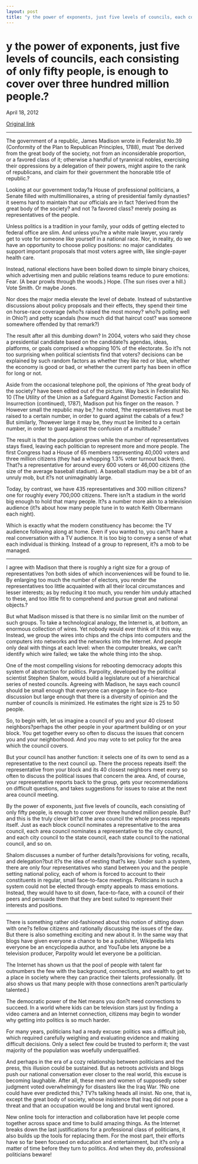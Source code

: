 ```yaml
---
layout: post
title: "y the power of exponents, just five levels of councils, each consisting of only fifty people, is enough to cover over three hundred million people.?"
---
```

y the power of exponents, just five levels of councils, each consisting of only fifty people, is enough to cover over three hundred million people.?
====================================================================================================================================================

April 18, 2012

[Original link](http://www.aaronsw.com/weblog/parpolity)

* * * * *

The government of a republic, James Madison wrote in Federalist No.39
(Conformity of the Plan to Republican Principles, 1788), must ?be
derived from the great body of the society, not from an inconsiderable
proportion, or a favored class of it; otherwise a handful of tyrannical
nobles, exercising their oppressions by a delegation of their powers,
might aspire to the rank of republicans, and claim for their government
the honorable title of republic.?

Looking at our government today?a House of professional politicians, a
Senate filled with multimillionaires, a string of presidential family
dynasties?it seems hard to maintain that our officials are in fact
?derived from the great body of the society? and not ?a favored class?
merely posing as representatives of the people.

Unless politics is a tradition in your family, your odds of getting
elected to federal office are slim. And unless you?re a white male
lawyer, you rarely get to vote for someone like yourself in a national
race. Nor, in reality, do we have an opportunity to choose policy
positions: no major candidates support important proposals that most
voters agree with, like single-payer health care.

Instead, national elections have been boiled down to simple binary
choices, which advertising men and public relations teams reduce to pure
emotions: Fear. (A bear prowls through the woods.) Hope. (The sun rises
over a hill.) Vote Smith. Or maybe Jones.

Nor does the major media elevate the level of debate. Instead of
substantive discussions about policy proposals and their effects, they
spend their time on horse-race coverage (who?s raised the most money?
who?s polling well in Ohio?) and petty scandals (how much did that
haircut cost? was someone somewhere offended by that remark?)

The result after all this dumbing down? In 2004, voters who said they
chose a presidential candidate based on the candidate?s agendas, ideas,
platforms, or goals comprised a whopping 10% of the electorate. So it?s
not too surprising when political scientists find that voters? decisions
can be explained by such random factors as whether they like red or
blue, whether the economy is good or bad, or whether the current party
has been in office for long or not.

Aside from the occasional telephone poll, the opinions of ?the great
body of the society? have been edited out of the picture. Way back in
Federalist No. 10 (The Utility of the Union as a Safeguard Against
Domestic Faction and Insurrection (continued), 1787), Madison put his
finger on the reason. ?However small the republic may be,? he noted,
?the representatives must be raised to a certain number, in order to
guard against the cabals of a few.? But similarly, ?however large it may
be, they must be limited to a certain number, in order to guard against
the confusion of a multitude.?

The result is that the population grows while the number of
representatives stays fixed, leaving each politician to represent more
and more people. The first Congress had a House of 65 members
representing 40,000 voters and three million citizens (they had a
whopping 1.3% voter turnout back then). That?s a representative for
around every 600 voters or 46,000 citizens (the size of the average
baseball stadium). A baseball stadium may be a bit of an unruly mob, but
it?s not unimaginably large.

Today, by contrast, we have 435 representatives and 300 million
citizens?one for roughly every 700,000 citizens. There isn?t a stadium
in the world big enough to hold that many people. It?s a number more
akin to a television audience (it?s about how many people tune in to
watch Keith Olbermann each night).

Which is exactly what the modern constituency has become: the TV
audience following along at home. Even if you wanted to, you can?t have
a real conversation with a TV audience. It is too big to convey a sense
of what each individual is thinking. Instead of a group to represent,
it?s a mob to be managed.

* * * * *

I agree with Madison that there is roughly a right size for a group of
representatives ?on both sides of which inconveniences will be found to
lie. By enlarging too much the number of electors, you render the
representatives too little acquainted with all their local circumstances
and lesser interests; as by reducing it too much, you render him unduly
attached to these, and too little fit to comprehend and pursue great and
national objects.?

But what Madison missed is that there is no similar limit on the number
of such groups. To take a technological analogy, the Internet is, at
bottom, an enormous collection of wires. Yet nobody would ever think of
it this way. Instead, we group the wires into chips and the chips into
computers and the computers into networks and the networks into the
Internet. And people only deal with things at each level: when the
computer breaks, we can?t identify which wire failed; we take the whole
thing into the shop.

One of the most compelling visions for rebooting democracy adopts this
system of abstraction for politics. Parpolity, developed by the
political scientist Stephen Shalom, would build a legislature out of a
hierarchical series of nested councils. Agreeing with Madison, he says
each council should be small enough that everyone can engage in
face-to-face discussion but large enough that there is a diversity of
opinion and the number of councils is minimized. He estimates the right
size is 25 to 50 people.

So, to begin with, let us imagine a council of you and your 40 closest
neighbors?perhaps the other people in your apartment building or on your
block. You get together every so often to discuss the issues that
concern you and your neighborhood. And you may vote to set policy for
the area which the council covers.

But your council has another function: it selects one of its own to send
as a representative to the next council up. There the process repeats
itself: the representative from your block and its 40 closest neighbors
meet every so often to discuss the political issues that concern the
area. And, of course, your representative reports back to the group,
gets your recommendations on difficult questions, and takes suggestions
for issues to raise at the next area council meeting.

By the power of exponents, just five levels of councils, each consisting
of only fifty people, is enough to cover over three hundred million
people. But?and this is the truly clever bit?at the area council the
whole process repeats itself. Just as each block council nominates a
representative to the area council, each area council nominates a
representative to the city council, and each city council to the state
council, each state council to the national council, and so on.

Shalom discusses a number of further details?provisions for voting,
recalls, and delegation?but it?s the idea of nesting that?s key. Under
such a system, there are only four representatives who stand between you
and the people setting national policy, each of whom is forced to
account to their constituents in regular, small face-to-face meetings.
Politicians in such a system could not be elected through empty appeals
to mass emotions. Instead, they would have to sit down, face-to-face,
with a council of their peers and persuade them that they are best
suited to represent their interests and positions.

* * * * *

There is something rather old-fashioned about this notion of sitting
down with one?s fellow citizens and rationally discussing the issues of
the day. But there is also something exciting and new about it. In the
same way that blogs have given everyone a chance to be a publisher,
Wikipedia lets everyone be an encyclopedia author, and YouTube lets
anyone be a television producer, Parpolity would let everyone be a
politician.

The Internet has shown us that the pool of people with talent far
outnumbers the few with the background, connections, and wealth to get
to a place in society where they can practice their talents
professionally. (It also shows us that many people with those
connections aren?t particularly talented.)

The democratic power of the Net means you don?t need connections to
succeed. In a world where kids can be television stars just by finding a
video camera and an Internet connection, citizens may begin to wonder
why getting into politics is so much harder.

For many years, politicians had a ready excuse: politics was a difficult
job, which required carefully weighing and evaluating evidence and
making difficult decisions. Only a select few could be trusted to
perform it; the vast majority of the population was woefully
underqualified.

And perhaps in the era of a cozy relationship between politicians and
the press, this illusion could be sustained. But as netroots activists
and blogs push our national conversation ever closer to the real world,
this excuse is becoming laughable. After all, these men and women of
supposedly sober judgment voted overwhelmingly for disasters like the
Iraq War. ?No one could have ever predicted this,? TV?s talking heads
all insist. No one, that is, except the great body of society, whose
insistence that Iraq did not pose a threat and that an occupation would
be long and brutal went ignored.

New online tools for interaction and collaboration have let people come
together across space and time to build amazing things. As the Internet
breaks down the last justifications for a professional class of
politicians, it also builds up the tools for replacing them. For the
most part, their efforts have so far been focused on education and
entertainment, but it?s only a matter of time before they turn to
politics. And when they do, professional politicians beware!
